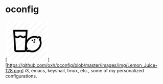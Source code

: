 # oconfig
[![lemon juice](https://github.com/oxh/oconfig/raw/master/images/img/Lemon_Juice-128.png?raw=true "lemon-juice")][https://github.com/oxh/oconfig/blob/master/images/img/Lemon_Juice-128.png]
i3, emacs, keysnail, tmux, etc., some of my personalized configurations. 
